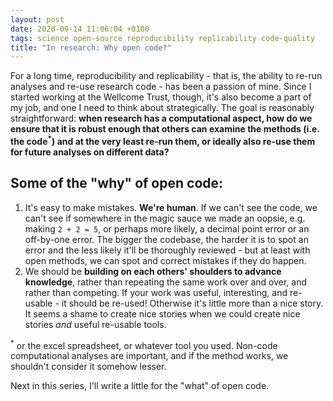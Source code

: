```yaml
---
layout: post
date: 2020-09-14 11:06:04 +0100
tags: science open-source reproducibility replicability code-quality
title: "In research: Why open code?"
---
```


For a long time, reproducibility and replicability - that is, the ability to re-run analyses and re-use research code - has been a passion of mine. Since I started working at the Wellcome Trust, though, it's also become a part of my job, and one I need to think about strategically. The goal is reasonably straightforward: **when research has a computational aspect, how do we ensure that it is robust enough that others can examine the methods (i.e. the code<sup>*</sup>) and at the very least re-run them, or ideally also re-use them for future analyses on different data?**

## Some of the "why" of open code:

1. It's easy to make mistakes. **We're human**. If we can't see the code, we can't see if somewhere in the magic sauce we made an oopsie, e.g. making `2 + 2 = 5`, or perhaps more likely, a decimal point error or an off-by-one error. The bigger the codebase, the harder it is to spot an error and the less likely it'll be thoroughly reviewed - but at least with open methods, we can spot and correct mistakes if they do happen.
2. We should be **building on each others' shoulders to advance knowledge**, rather than repeating the same work over and over, and rather than competing. If your work was useful, interesting, and re-usable - it should be re-used! Otherwise it's little more than a nice story. It seems a shame to create nice stories when we could create nice stories _and_ useful re-usable tools.

<sup>*</sup> or the excel spreadsheet, or whatever tool you used. Non-code computational analyses are important, and if the method works, we shouldn't consider it somehow lesser.

Next in this series, I'll write a little for the "what" of open code.
